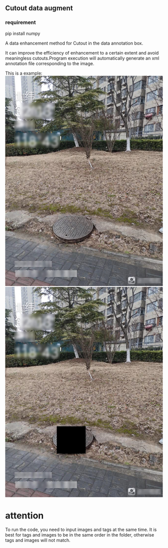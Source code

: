 ## Cutout data augment

### requirement
  pip install numpy



A data enhancement method for Cutout in the data annotation box.

It can improve the efficiency of enhancement to a certain extent and avoid meaningless cutouts.Program execution will automatically generate an xml annotation file corresponding to the image.

This is a example:
![the origin image](origin/img/well5_0001.jpg)
![image after augment](result/img/Cutoutwell5_0001.jpg)

# attention

To run the code, you need to input images and tags at the same time. It is best for tags and images to be in the same order in the folder, otherwise tags and images will not match.

